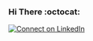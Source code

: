 ### Hi There :octocat:

<!-- 📫 How to reach me:-->

[![Connect on LinkedIn](https://img.shields.io/badge/--linkedin?label=LinkedIn&logo=LinkedIn&style=social)](https://www.linkedin.com/in/priyathangavel89)

<!--
**priyat77/priyat77** is a ✨ _special_ ✨ repository because its `README.md` (this file) appears on your GitHub profile.

Here are some ideas to get you started:

- 🔭 I’m currently working on ...
- 🌱 I’m currently learning ...
- 👯 I’m looking to collaborate on ...
- 🤔 I’m looking for help with ...
- 💬 Ask me about ...
- 📫 How to reach me: ...
- 😄 Pronouns: ...
- ⚡ Fun fact: ...
-->
